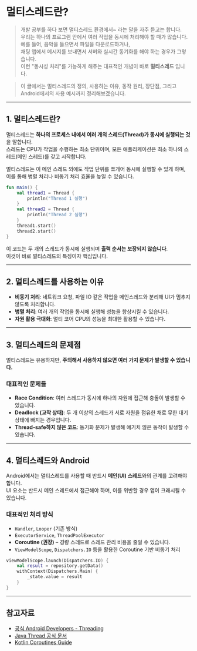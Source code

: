 # 멀티스레드란?

> 개발 공부를 하다 보면 멀티스레드 환경에서~ 라는 말을 자주 듣고는 합니다.  
> 우리는 하나의 프로그램 안에서 여러 작업을 동시에 처리해야 할 때가 많습니다.    
> 예를 들어, 음악을 들으면서 파일을 다운로드하거나,  
> 채팅 앱에서 메시지를 보내면서 서버와 실시간 동기화를 해야 하는 경우가 그렇습니다.   
> 이런 "동시성 처리"를 가능하게 해주는 대표적인 개념이 바로 **멀티스레드** 입니다.  

> 이 글에서는 멀티스레드의 정의, 사용하는 이유, 동작 원리, 장단점, 그리고 Android에서의 사용 예시까지 정리해보겠습니다.  

---

## 1. 멀티스레드란?

멀티스레드는 **하나의 프로세스 내에서 여러 개의 스레드(Thread)가 동시에 실행되는 것**을 말합니다.  
스레드는 CPU가 작업을 수행하는 최소 단위이며, 모든 애플리케이션은 최소 하나의 스레드(메인 스레드)를 갖고 시작합니다.  

멀티스레드는 이 메인 스레드 외에도 작업 단위를 쪼개어 동시에 실행할 수 있게 하며,  
이를 통해 병렬 처리나 비동기 처리 효율을 높일 수 있습니다.  

```kotlin
fun main() {
    val thread1 = Thread {
        println("Thread 1 실행")
    }
    val thread2 = Thread {
        println("Thread 2 실행")
    }
    thread1.start()
    thread2.start()
}
```

이 코드는 두 개의 스레드가 동시에 실행되며 **출력 순서는 보장되지 않습니다**.  
이것이 바로 멀티스레드의 특징이자 핵심입니다.

---

## 2. 멀티스레드를 사용하는 이유

* **비동기 처리**: 네트워크 요청, 파일 IO 같은 작업을 메인스레드와 분리해 UI가 멈추지 않도록 처리합니다.
* **병렬 처리**: 여러 개의 작업을 동시에 실행해 성능을 향상시킬 수 있습니다.
* **자원 활용 극대화**: 멀티 코어 CPU의 성능을 최대한 활용할 수 있습니다.

---

## 3. 멀티스레드의 문제점

멀티스레드는 유용하지만, **주의해서 사용하지 않으면 여러 가지 문제가 발생할 수 있습니다.**

### 대표적인 문제들

* **Race Condition**: 여러 스레드가 동시에 하나의 자원에 접근해 충돌이 발생할 수 있습니다.
* **Deadlock (교착 상태)**: 두 개 이상의 스레드가 서로 자원을 점유한 채로 무한 대기 상태에 빠지는 경우입니다.
* **Thread-safe하지 않은 코드**: 동기화 문제가 발생해 예기치 않은 동작이 발생할 수 있습니다.

---

## 4. 멀티스레드와 Android

Android에서는 멀티스레드를 사용할 때 반드시 **메인(UI) 스레드**와의 관계를 고려해야 합니다.  
UI 요소는 반드시 메인 스레드에서 접근해야 하며, 이를 위반할 경우 앱이 크래시될 수 있습니다.  

### 대표적인 처리 방식

* `Handler`, `Looper` (기존 방식)
* `ExecutorService`, `ThreadPoolExecutor`
* **Coroutine (권장)** – 경량 스레드로 스레드 관리 비용을 줄일 수 있습니다.
* `ViewModelScope`, `Dispatchers.IO` 등을 활용한 Coroutine 기반 비동기 처리

```kotlin
viewModelScope.launch(Dispatchers.IO) {
    val result = repository.getData()
    withContext(Dispatchers.Main) {
        _state.value = result
    }
}
```

---

## 참고자료

* [공식 Android Developers - Threading](https://developer.android.com/kotlin/coroutines)
* [Java Thread 공식 문서](https://docs.oracle.com/javase/tutorial/essential/concurrency/threads.html)
* [Kotlin Coroutines Guide](https://kotlinlang.org/docs/coroutines-overview.html)
